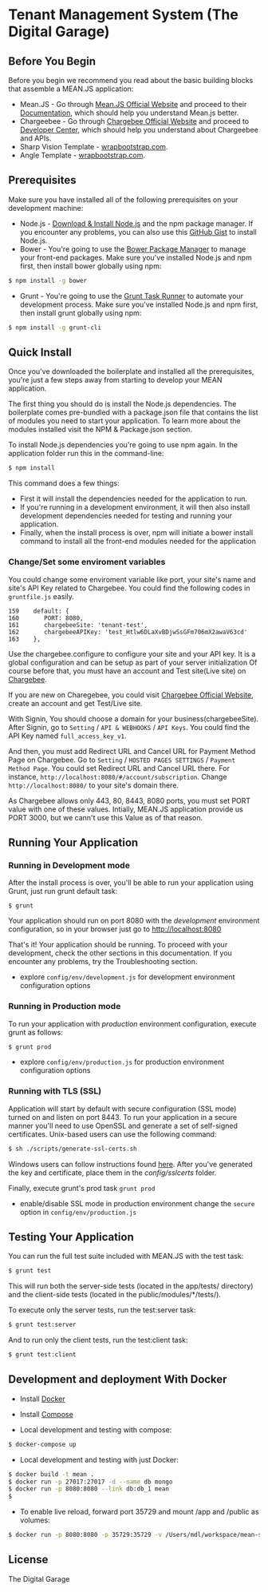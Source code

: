 # Tenant Management System (The Digital Garage)

## Before You Begin
Before you begin we recommend you read about the basic building blocks that assemble a MEAN.JS application:
* Mean.JS - Go through [Mean.JS Official Website](http://meanjs.org/) and proceed to their [Documentation](http://meanjs.org/docs.html), which should help you understand Mean.js better.
* Chargeebee - Go through [Chargebee Official Website](https://www.chargebee.com/) and proceed to [Developer Center](https://www.chargebee.com/developers/), which should help you understand about Chargeebee and APIs.
* Sharp Vision Template - [wrapbootstrap.com](https://wrapbootstrap.com/theme/sharp-vision-angularjs-business-theme-WB0T6N6X9).
* Angle Template - [wrapbootstrap.com](https://wrapbootstrap.com/theme/angle-bootstrap-admin-template-WB04HF123).

## Prerequisites
Make sure you have installed all of the following prerequisites on your development machine:
* Node.js - [Download & Install Node.js](http://www.nodejs.org/download/) and the npm package manager. If you encounter any problems, you can also use this [GitHub Gist](https://gist.github.com/isaacs/579814) to install Node.js.
* Bower - You're going to use the [Bower Package Manager](http://bower.io/) to manage your front-end packages. Make sure you've installed Node.js and npm first, then install bower globally using npm:

```bash
$ npm install -g bower
```

* Grunt - You're going to use the [Grunt Task Runner](http://gruntjs.com/) to automate your development process. Make sure you've installed Node.js and npm first, then install grunt globally using npm:

```bash
$ npm install -g grunt-cli
```

## Quick Install
Once you've downloaded the boilerplate and installed all the prerequisites, you're just a few steps away from starting to develop your MEAN application.

The first thing you should do is install the Node.js dependencies. The boilerplate comes pre-bundled with a package.json file that contains the list of modules you need to start your application. To learn more about the modules installed visit the NPM & Package.json section.

To install Node.js dependencies you're going to use npm again. In the application folder run this in the command-line:

```bash
$ npm install
```

This command does a few things:
* First it will install the dependencies needed for the application to run.
* If you're running in a development environment, it will then also install development dependencies needed for testing and running your application.
* Finally, when the install process is over, npm will initiate a bower install command to install all the front-end modules needed for the application

### Change/Set some enviroment variables
You could change some enviroment variable like port, your site's name and site's API Key related to Chargebee.
You could find the following codes in `gruntfile.js` easily.

```
159    default: {
160    	  PORT: 8080,
161    	  chargebeeSite: 'tenant-test',
162    	  chargebeeAPIKey: 'test_Htlw6DLaXvBDjwSsGFm706mX2awaV63cd'
163    },
```
Use the chargebee.configure to configure your site and your API key. It is a global configuration and can be setup as part of your server initialization
Of course before that, you must have an account and Test site(Live site) on [Chargebee](https://www.chargebee.com/).

If you are new on Charegebee, you could visit [Chargebee Official Website](https://www.chargebee.com/), create an account and get Test/Live site.

With Signin, You should choose a domain for your business(chargebeeSite).
After Signin, go to `Setting` / `API & WEBHOOKS` / `API Keys`. You could find the API Key named `full_access_key_v1`.

And then, you must add Redirect URL and Cancel URL for Payment Method Page on Chargebee.
Go to `Setting` / `HOSTED PAGES SETTINGS` / `Payment Method Page`.
You could set Redirect URL and Cancel URL there. For instance, `http://localhost:8080/#/account/subscription`.
Change `http://localhost:8080/` to your site's domain there.

As Chargebee allows only 443, 80, 8443, 8080 ports, you must set PORT value with one of these values.
Intially, MEAN.JS application provide us PORT 3000, but we cann't use this Value as of that reason.

## Running Your Application

### Running in Development mode
After the install process is over, you'll be able to run your application using Grunt, just run grunt default task:

```
$ grunt
```

Your application should run on port 8080 with the *development* environment configuration, so in your browser just go to [http://localhost:8080](http://localhost:8080)

That's it! Your application should be running. To proceed with your development, check the other sections in this documentation.
If you encounter any problems, try the Troubleshooting section.

* explore `config/env/development.js` for development environment configuration options

### Running in Production mode
To run your application with *production* environment configuration, execute grunt as follows:

```bash
$ grunt prod
```

* explore `config/env/production.js` for production environment configuration options

### Running with TLS (SSL)
Application will start by default with secure configuration (SSL mode) turned on and listen on port 8443.
To run your application in a secure manner you'll need to use OpenSSL and generate a set of self-signed certificates. Unix-based users can use the following command:

```bash
$ sh ./scripts/generate-ssl-certs.sh
```

Windows users can follow instructions found [here](http://www.websense.com/support/article/kbarticle/How-to-use-OpenSSL-and-Microsoft-Certification-Authority).
After you've generated the key and certificate, place them in the *config/sslcerts* folder.

Finally, execute grunt's prod task `grunt prod`
* enable/disable SSL mode in production environment change the `secure` option in `config/env/production.js`


## Testing Your Application
You can run the full test suite included with MEAN.JS with the test task:

```bash
$ grunt test
```

This will run both the server-side tests (located in the app/tests/ directory) and the client-side tests (located in the public/modules/*/tests/).

To execute only the server tests, run the test:server task:

```bash
$ grunt test:server
```

And to run only the client tests, run the test:client task:

```bash
$ grunt test:client
```

## Development and deployment With Docker

* Install [Docker](https://docs.docker.com/installation/#installation)
* Install [Compose](https://docs.docker.com/compose/install/)

* Local development and testing with compose:
```bash
$ docker-compose up
```

* Local development and testing with just Docker:
```bash
$ docker build -t mean .
$ docker run -p 27017:27017 -d --name db mongo
$ docker run -p 8080:8080 --link db:db_1 mean
$
```

* To enable live reload, forward port 35729 and mount /app and /public as volumes:
```bash
$ docker run -p 8080:8080 -p 35729:35729 -v /Users/mdl/workspace/mean-stack/mean/public:/home/mean/public -v /Users/mdl/workspace/mean-stack/mean/app:/home/mean/app --link db:db_1 mean
```

## License
The Digital Garage